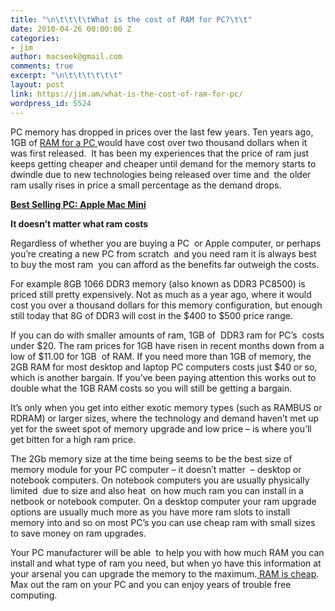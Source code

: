 ```yaml
---
title: "\n\t\t\t\tWhat is the cost of RAM for PC?\t\t"
date: 2010-04-26 00:00:00 Z
categories:
- jim
author: macseek@gmail.com
comments: true
excerpt: "\n\t\t\t\t\t\t"
layout: post
link: https://jim.am/what-is-the-cost-of-ram-for-pc/
wordpress_id: 5524
---
```


PC memory has dropped in prices over the last few years. Ten years ago, 1GB of [RAM for a PC ](http://www.jim.am/pc/)would have cost over two thousand dollars when it was first released.  It has been my experiences that the price of ram just keeps getting cheaper and cheaper until demand for the memory starts to dwindle due to new technologies being released over time and  the older ram usally rises in price a small percentage as the demand drops.




**[Best Selling PC: Apple Mac Mini](http://www.amazon.com/gp/product/B0013FK9U2/ref=as_li_ss_tl?ie=UTF8&tag=ramseeker-20&linkCode=as2&camp=1789&creative=390957&creativeASIN=B0013FK9U2)**




**It doesn’t matter what ram costs**




Regardless of whether you are buying a PC  or Apple computer, or perhaps you’re creating a new PC from scratch  and you need ram it is always best to buy the most ram  you can afford as the benefits far outweigh the costs.




For example 8GB 1066 DDR3 memory (also known as DDR3 PC8500) is priced still pretty expensively. Not as much as a year ago, where it would cost you over a thousand dollars for this memory configuration, but enough still today that 8G of DDR3 will cost in the $400 to $500 price range.




If you can do with smaller amounts of ram, 1GB of  DDR3 ram for PC’s  costs under $20. The ram prices for 1GB have risen in recent months down from a low of $11.00 for 1GB  of RAM. If you need more than 1GB of memory, the 2GB RAM for most desktop and laptop PC computers costs just $40 or so, which is another bargain. If you’ve been paying attention this works out to double what the 1GB RAM costs so you will still be getting a bargain.




It’s only when you get into either exotic memory types (such as RAMBUS or RDRAM) or larger sizes, where the technology and demand haven’t met up yet for the sweet spot of memory upgrade and low price – is where you’ll get bitten for a high ram price.




The 2Gb memory size at the time being seems to be the best size of memory module for your PC computer – it doesn’t matter  – desktop or notebook computers. On notebook computers you are usually physically limited  due to size and also heat  on how much ram you can install in a netbook or notebook computer. On a desktop computer your ram upgrade options are usually much more as you have more ram slots to install memory into and so on most PC’s you can use cheap ram with small sizes to save money on ram upgrades.




Your PC manufacturer will be able  to help you with how much RAM you can install and what type of ram you need, but when yo have this information at your arsenal you can upgrade the memory to the maximum.[ RAM is cheap](http://www.jim.am). Max out the ram on your PC and you can enjoy years of trouble free computing.


		
